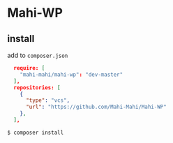 

# Mahi-WP

## install

add to `composer.json`

```json
  require: [
    "mahi-mahi/mahi-wp": "dev-master"
  ],
  repositories: [
    {
      "type": "vcs",
      "url": "https://github.com/Mahi-Mahi/Mahi-WP"
    },
  ],
```

```bash
$ composer install
```

